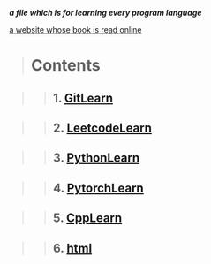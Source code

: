 ***a file which is for learning every program language***

[a website whose book is read online](https://www.bookstack.cn/)

> # Contents

> > ## 1. [GitLearn](./GitLearn)

> > ## 2. [LeetcodeLearn](./LeetcodeLearn)

> > ## 3. [PythonLearn](./PythonLearn)

> > ## 4. [PytorchLearn](./PytorchLearn)

> > ## 5. [CppLearn](./CppLearn)

> > ## 6. [html](https://www.runoob.com/html/html-tutorial.html)
